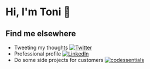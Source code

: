 # Hi, I'm Toni 👋

## Find me elsewhere
- Tweeting my thoughts [![Twitter](https://img.shields.io/badge/twitter-%40twenzel-1DA1F2?logo=twitter)](https://twitter.com/twenzel)
- Professional profile [![LinkedIn](https://img.shields.io/badge/toniwenzel-0077B5?logo=linkedIn)](https://www.linkedin.com/in/toni-wenzel-3aa4a413b)
- Do some side projects for customers [![codessentials](https://img.shields.io/badge/codessentials-work-blue)](http://codessentials.de)
